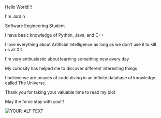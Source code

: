 Hello World!!! 

I'm Jordin

Software Engineering Student

I have basic knowledge of Python, Java, and C++

I love everything about Artificial Intelligence as long as we don't use it to kill us all XD

I'm very enthusiastic about learning something new every day

My curiosity has helped me to discover different interesting things

I believe we are peaces of code diving in an infinite database of knowledge called The Universe.

Thank you for taking your valuable time to read my bio!

May the force stay with you!!!

<picture>
 <source media="(prefers-color-scheme: dark)" srcset="https://www.bing.com/images/create/create-a-futuristic-image-of-a-software-engineer-w/1-65bef7a720d84651a1856677d869fee4?id=Hcc3v5oap3t2uavlL5nJWw%3d%3d&view=detailv2&idpp=genimg&FORM=GCRIDP&mode=overlay">
 <source media="(prefers-color-scheme: light)" srcset="https://www.bing.com/images/create/create-a-futuristic-image-of-a-software-engineer-w/1-65bef7a720d84651a1856677d869fee4?id=Hcc3v5oap3t2uavlL5nJWw%3d%3d&view=detailv2&idpp=genimg&FORM=GCRIDP&mode=overlay">
 <img alt="YOUR-ALT-TEXT" src="https://www.bing.com/images/create/create-a-futuristic-image-of-a-software-engineer-w/1-65bef7a720d84651a1856677d869fee4?id=Hcc3v5oap3t2uavlL5nJWw%3d%3d&view=detailv2&idpp=genimg&FORM=GCRIDP&mode=overlay">
</picture>
